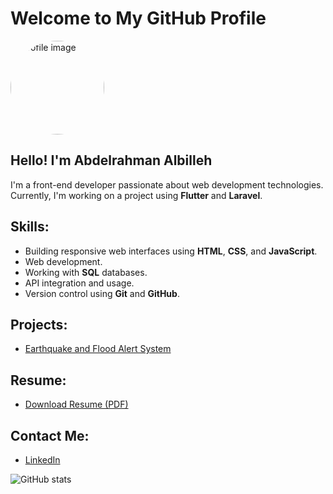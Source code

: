 # Welcome to My GitHub Profile

<img src="assets/profile.jpg" alt="Profile image" width="150" style="border-radius: 50%;" />

## Hello! I'm Abdelrahman Albilleh
I'm a front-end developer passionate about web development technologies. Currently, I'm working on a project using **Flutter** and **Laravel**.

## Skills:
- Building responsive web interfaces using **HTML**, **CSS**, and **JavaScript**.
- Web development.
- Working with **SQL** databases.
- API integration and usage.
- Version control using **Git** and **GitHub**.

## Projects:
- [Earthquake and Flood Alert System](https://github.com/AbdelrahmanAlbilleh/earthquake-alert)

## Resume:
- [Download Resume (PDF)](assets/resume.pdf)

## Contact Me:
- [LinkedIn](https://www.linkedin.com/in/abdelrahman-albilleh)

![GitHub stats](https://github-readme-stats.vercel.app/api?username=AbdelrahmanAlbilleh&show_icons=true)
